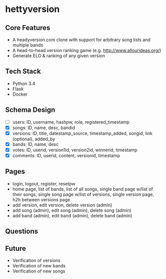 # hettyversion


## Core Features

* A headyversion.com clone with support for arbitrary song lists and multiple bands
* A head-to-head version ranking game (e.g. http://www.allourideas.org/)
* Generate ELO & ranking of any given version

## Tech Stack

* Python 3.4
* Flask
* Docker

## Schema Design

- [ ] users: ID, username, hashpw, role, registered_timestamp
- [x] songs: ID, name, desc, bandid
- [x] versions: ID, title, datestamp_source, timestamp_added, songid, link (optional), added_by
- [x] bands: ID, name, desc
- [x] votes: ID, userid, version1id, version2id, winnerid, timestamp
- [x] comments: ID, userid, content, versionid, timestamp

## Pages

* login, logout, register, resetpw
* home page, list of bands, list of all songs, single band page w/list of their songs, single song page w/list of versions, single version page, h2h between versions page
* add version, edit version, delete version (admin)
* add song (admin), edit song (admin), delete song (admin)
* add band (admin), edit band (admin), delete band (admin)

## Questions

## Future

* Verification of versions
* Verification of new bands
* Verification of new songs
